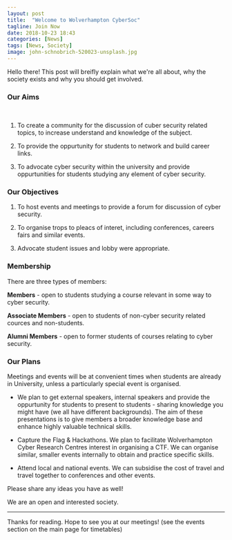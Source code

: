 ```yaml
---
layout: post
title:  "Welcome to Wolverhampton CyberSoc"
tagline: Join Now
date: 2018-10-23 18:43
categories: [News]
tags: [News, Society]
image: john-schnobrich-520023-unsplash.jpg
---
```


Hello there! This post will breifly explain what we're all about, why the society exists and why you should get involved.

### Our Aims

&nbsp;
1. To create a community for the discussion of cuber security related topics, to increase understand and knowledge of the subject.
&nbsp;
2. To provide the oppurtunity for students to network and build career links.

3. To advocate cyber security within the university and provide oppurtunities for students studying any element of cyber security.


### Our Objectives


1. To host events and meetings to provide a forum for discussion of cyber security.

2. To organise trops to pleacs of interet, including conferences, careers fairs and similar events.

3. Advocate student issues and lobby were appropriate.


### Membership


There are three types of members:

**Members** - open to students studying a course relevant in some way to cyber security.

**Associate Members** - open to students of non-cyber security related cources and non-students.

**Alumni Members** - open to former students of courses relating to cyber security.


### Our Plans


Meetings and events will be at convenient times when students are already in University, unless a particularly special event is organised.

* We plan to get external speakers, internal speakers and provide the oppurtunity for students to present to students - sharing knowledge you might have (we all have different backgrounds). The aim of these presentations is to give members a broader knowledge base and enhance highly valuable technical skills.

* Capture the Flag & Hackathons. We plan to facilitate Wolverhampton Cyber Research Centres interest in organising a CTF. We can organise similar, smaller events internally to obtain and practice specific skills.

* Attend local and national events. We can subsidise the cost of travel and travel together to conferences and other events.

Please share any ideas you have as well!

We are an open and interested society.


---


Thanks for reading. Hope to see you at our meetings! (see the events section on the main page for timetables)